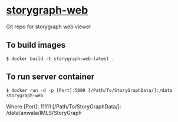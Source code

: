 # [storygraph-web](http://storygraph.cs.odu.edu/)

Git repo for storygraph web viewer

## To build images
```
$ docker build -t storygraph-web:latest .
```

## To run server container
```
$ docker run -d -p [Port]:5000 [/Path/To/StoryGraphData/]:/data storygraph-web
```

Where 
[Port]: 11111
[/Path/To/StoryGraphData/]: /data/anwala/IMLS/StoryGraph